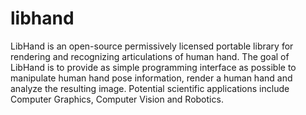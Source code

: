 libhand
=======

LibHand is an open-source permissively licensed portable library for rendering and recognizing articulations of human hand. The goal of LibHand is to provide as simple programming interface as possible to manipulate human hand pose information, render a human hand and analyze the resulting image. Potential scientific applications include Computer Graphics, Computer Vision and Robotics.
